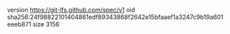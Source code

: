 version https://git-lfs.github.com/spec/v1
oid sha256:24f98822101404861edf89343868f2642e15bfaaef1a3247c9b19a601eeeb871
size 3156
